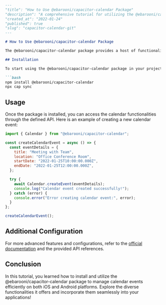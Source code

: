 ```markdown
---
"title": "How to Use @ebarooni/capacitor-calendar Package"
"description": "A comprehensive tutorial for utilizing the @ebarooni/capacitor-calendar package to manage calendar events on iOS and Android."
"created_at": "2022-01-24"
"published": true
"slug": "capacitor-calendar-git"
---

# How to Use @ebarooni/capacitor-calendar Package

The @ebarooni/capacitor-calendar package provides a host of functionalities for managing calendar events on both iOS and Android platforms. This tutorial will guide you through the installation, setup, and usage of this powerful Capacitor plugin.

## Installation

To start using the @ebarooni/capacitor-calendar package in your project, follow these installation steps.

```bash
npm install @ebarooni/capacitor-calendar
npx cap sync
```

## Usage

Once the package is installed, you can access the calendar functionalities through the defined API. Here is an example of creating a new calendar event:

```javascript
import { Calendar } from "@ebarooni/capacitor-calendar";

const createCalendarEvent = async () => {
  const eventDetails = {
    title: "Meeting with Team",
    location: "Office Conference Room",
    startDate: "2022-01-25T10:00:00.000Z",
    endDate: "2022-01-25T12:00:00.000Z",
  };

  try {
    await Calendar.createEvent(eventDetails);
    console.log("Calendar event created successfully!");
  } catch (error) {
    console.error("Error creating calendar event:", error);
  }
};

createCalendarEvent();
```

## Additional Configuration

For more advanced features and configurations, refer to the [official documentation](https://ebarooni.github.io/capacitor-calendar/) and the provided API references.

## Conclusion

In this tutorial, you learned how to install and utilize the @ebarooni/capacitor-calendar package to manage calendar events efficiently on both iOS and Android platforms. Explore the diverse functionalities it offers and incorporate them seamlessly into your applications!
```
```